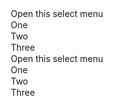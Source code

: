﻿<BSInput InputType="InputType.Select" Value="0" InputSize="Size.Large" MarginBottom="Margins.Medium">
    <option value="0">Open this select menu</option>
    <option value="1">One</option>
    <option value="2">Two</option>
    <option value="3">Three</option>
</BSInput>
<BSInput InputType="InputType.Select" Value="0" InputSize="Size.Small">
    <option value="0">Open this select menu</option>
    <option value="1">One</option>
    <option value="2">Two</option>
    <option value="3">Three</option>
</BSInput>